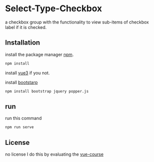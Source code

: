 # Select-Type-Checkbox
a checkbox group with the functionality to view sub-items of checkbox label if it is checked.

## Installation

install the package manager [npm](https://nodejs.org/en/download/).

```bash
npm install
```

install [vue3](https://vuejs.org/guide/introduction.html) if you not.

install [bootstarp](https://www.techiediaries.com/vue-bootstrap/)

```bash
npm install bootstrap jquery popper.js
```

## run
run this command
```bash
npm run serve
```

## License
no license
I do this by evaluating the [vue-course](https://www.udemy.com/course/vuejs-2-the-complete-guide/)

